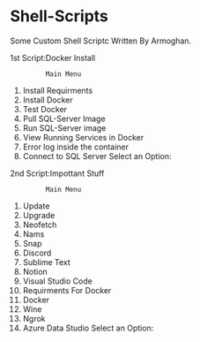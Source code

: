 # Shell-Scripts
Some Custom Shell Scriptc Written By Armoghan.

1st Script:Docker Install   

             Main Menu
1. Install Requirments
2. Install Docker
3. Test Docker
4. Pull SQL-Server Image
5. Run SQL-Server image
6. View Running Services in Docker
7. Error log inside the container
8. Connect to SQL Server
Select an Option:


2nd Script:Impottant Stuff

             Main Menu            
1.  Update
2.  Upgrade
3.  Neofetch
4.  Nams
5.  Snap
6.  Discord
7.  Sublime Text
8.  Notion
9.  Visual Studio Code
10. Requirments For Docker
11. Docker
12. Wine
13. Ngrok
14. Azure Data Studio
Select an Option:
